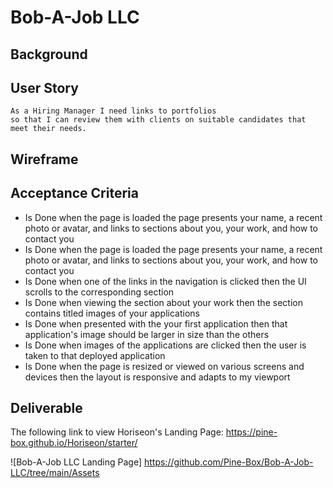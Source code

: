 # Bob-A-Job LLC

## Background

## User Story

```
As a Hiring Manager I need links to portfolios
so that I can review them with clients on suitable candidates that meet their needs. 
```

## Wireframe


## Acceptance Criteria

* Is Done when the page is loaded the page presents your name, a recent photo or avatar, and links to sections about you, your work, and how to contact you
* Is Done when the page is loaded the page presents your name, a recent photo or avatar, and links to sections about you, your work, and how to contact you
* Is Done when one of the links in the navigation is clicked then the UI scrolls to the corresponding section
* Is Done when viewing the section about your work then the section contains titled images of your applications
* Is Done when presented with the your first application then that application's image should be larger in size than the others
* Is Done when images of the applications are clicked then the user is taken to that deployed application
* Is Done when the page is resized or viewed on various screens and devices then the layout is responsive and adapts to my viewport


## Deliverable

The following link to view Horiseon's Landing Page: https://pine-box.github.io/Horiseon/starter/

![Bob-A-Job LLC Landing Page] https://github.com/Pine-Box/Bob-A-Job-LLC/tree/main/Assets